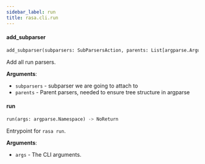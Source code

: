 ```yaml
---
sidebar_label: run
title: rasa.cli.run
---
```


#### add\_subparser

```python
add_subparser(subparsers: SubParsersAction, parents: List[argparse.ArgumentParser]) -> None
```

Add all run parsers.

**Arguments**:

- `subparsers` - subparser we are going to attach to
- `parents` - Parent parsers, needed to ensure tree structure in argparse

#### run

```python
run(args: argparse.Namespace) -> NoReturn
```

Entrypoint for `rasa run`.

**Arguments**:

- `args` - The CLI arguments.

